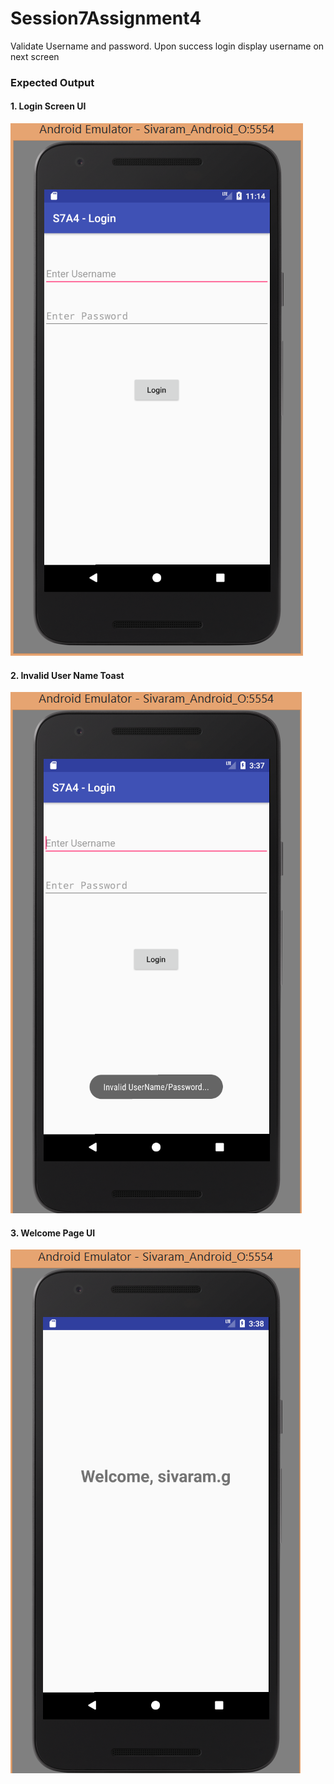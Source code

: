# Session7Assignment4
Validate Username and password. Upon success login display username on next screen

<h3> Expected Output </h3>

<h4> 1. Login Screen UI </h4>

![](https://github.com/sivaramgollapudi/Session7Assignment4/blob/master/Session7Assignment4_Login_UI.png)

<h4> 2. Invalid User Name Toast </h4>

![](https://github.com/sivaramgollapudi/Session7Assignment4/blob/master/Session7Assignment4_InValid_User_Toast.png)

<h4> 3. Welcome Page UI </h4>

![](https://github.com/sivaramgollapudi/Session7Assignment4/blob/master/Session7Assignment4_Welcome_UserName.png)
